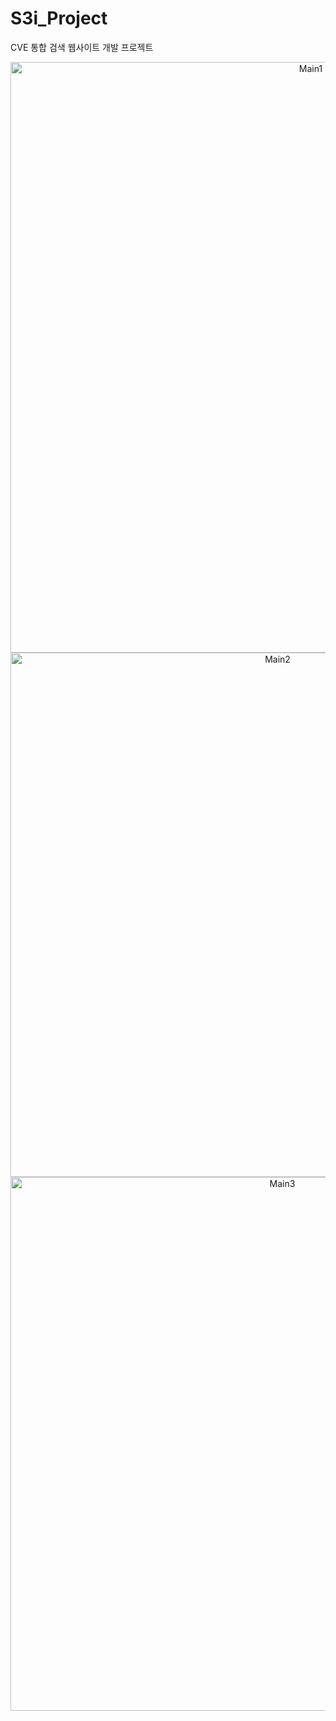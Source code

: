 # S3i_Project
CVE 통합 검색 웹사이트 개발 프로젝트
<div align = "center">
  <img width="945" alt="Main1" src="https://github.com/Yonngdinee/S3i_Project/assets/52689951/23b8cdd5-72b3-467f-babf-cc7df151dbef">
<img width="839" alt="Main2" src="https://github.com/Yonngdinee/S3i_Project/assets/52689951/125e7551-9f93-4119-8086-1fee909e668b">
<img width="854" alt="Main3" src="https://github.com/Yonngdinee/S3i_Project/assets/52689951/6e55aaeb-7b83-4e2b-93c0-e7354ab10601">
</div>

